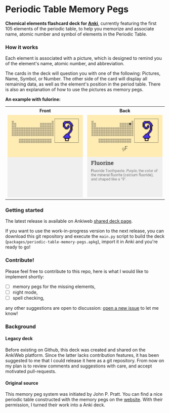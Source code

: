 # Periodic Table Memory Pegs

**Chemical elements flashcard deck for [Anki](https://apps.ankiweb.net/)**,
currently featuring the first 105 elements of the periodic table,
to help you memorize and associate name, atomic number and symbol of
elements in the Periodic Table.

### How it works

Each element is associated with a picture,
which is designed to remind you
of the element's name, atomic number, and abbreviation.

The cards in the deck will question you with one of the following:
Pictures, Name, Symbol, or Number.
The other side of the card will display all remaining data, as well as the
element's position in the period table.
There is also an explanation of how to use the pictures as memory pegs.

**An example with fulorine:**

<table>
    <tr>
        <th scope="col">Front</th>
        <th scope="col">Back</th>
    </tr>
    <tr>
        <td><img src="preview/fluorine_front.png" /></td>
        <td><img src="preview/fluorine_back.png" /></td>
    </tr>
</table>

### Getting started

The latest release is available on Ankiweb
[shared deck page](https://ankiweb.net/shared/info/490209917).

If you want to use the work-in-progress version to the next release,
you can download this git repository
and execute the `main.py` script to build the deck
(`packages/periodic-table-memory-pegs.apkg`),
import it in Anki and you're ready to go!

### Contribute!

Please feel free to contribute to this repo,
here is what I would like to implement shortly:

- [ ] memory pegs for the missing elements,
- [ ] night mode,
- [ ] spell checking,

any other suggestions are open to discussion:
[open a new issue](https://github.com/remiberthoz/anki-periodic-table-memory-pegs/issues)
to let me know!

### Background

#### Legacy deck

Before existing on Github,
this deck was created and shared on the AnkiWeb platform.
Since the latter lacks contribution features, it has been suggested to me
that I could release it here as a git repository.
From now on my plan is to review comments and suggestions with care,
and accept motivated pull-requests.

#### Original source

This memory peg system was initiated by John P. Pratt.
You can find a nice periodic table constructed with the memory pegs on the
[website](http://www.johnpratt.com/atomic/periodic.html).
With their permission, I turned their work into a Anki deck.
